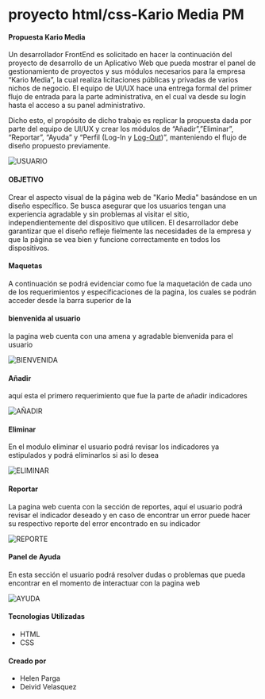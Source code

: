 # proyecto html/css-Kario Media PM

#### Propuesta Kario Media

Un desarrollador FrontEnd es solicitado en hacer la continuación del proyecto de desarrollo de un Aplicativo Web que pueda mostrar el panel de gestionamiento de proyectos y sus módulos necesarios para la empresa “Kario Media”, la cual realiza licitaciones públicas y privadas de varios nichos de negocio. El equipo de UI/UX hace una entrega formal del primer flujo de entrada para la parte administrativa, en el cual va desde su login hasta el acceso a su panel administrativo.

Dicho esto, el propósito de dicho trabajo es replicar la propuesta dada por parte del equipo de UI/UX y crear los módulos de “Añadir”,”Eliminar”, “Reportar”, “Ayuda” y “Perfil (Log-In y <a href="../" class="logout">Log-Out</a>)”, manteniendo el flujo de diseño propuesto previamente.



![USUARIO](https://github.com/Deivid2022/PROYECTO_VelasquezDeivid_PargaHelen/assets/156430545/b757594b-2dce-4449-815a-c15951964c4d)


#### OBJETIVO

Crear el aspecto visual de la página web de "Kario Media" basándose en un diseño específico. Se busca asegurar que los usuarios tengan una experiencia agradable y sin problemas al visitar el sitio, independientemente del dispositivo que utilicen. El desarrollador debe garantizar que el diseño refleje fielmente las necesidades de la empresa y que la página se vea bien y funcione correctamente en todos los dispositivos.

#### Maquetas

A continuación  se podrá evidenciar como fue la maquetación de cada uno de los requerimientos y especificaciones de la pagina, los cuales se podrán acceder desde la barra superior de la 

#### bienvenida al usuario

la pagina web cuenta con una amena y agradable  bienvenida  para el usuario


![BIENVENIDA](https://github.com/Deivid2022/PROYECTO_VelasquezDeivid_PargaHelen/assets/156430545/b07f420f-f81c-4570-b6bf-97e4c5f8c9a3)



#### Añadir

aquí esta el primero requerimiento que fue la parte de añadir indicadores 

![AÑADIR](https://github.com/Deivid2022/PROYECTO_VelasquezDeivid_PargaHelen/assets/156430545/45fee3f1-b096-4e8c-951e-312242ed63ae)


#### Eliminar

En el modulo eliminar el usuario podrá revisar los indicadores ya estipulados y podrá eliminarlos si asi lo desea

![ELIMINAR](https://github.com/Deivid2022/PROYECTO_VelasquezDeivid_PargaHelen/assets/156430545/0b6da4f0-4fa4-4033-af3b-1dff86d12b7f)


#### Reportar

La pagina web cuenta con la sección de reportes, aquí el usuario podrá revisar el indicador deseado y en caso de encontrar un error puede hacer su respectivo reporte del error encontrado en su indicador

![REPORTE](https://github.com/Deivid2022/PROYECTO_VelasquezDeivid_PargaHelen/assets/156430545/8f43a512-42e9-4459-89c0-0481302f62a6)


#### Panel de Ayuda

En esta sección el usuario podrá resolver dudas o  problemas que pueda encontrar en el momento de interactuar con la pagina web


![AYUDA](https://github.com/Deivid2022/PROYECTO_VelasquezDeivid_PargaHelen/assets/156430545/f433e318-c522-4707-8910-271a1475e939)










#### Tecnologias Utilizadas

- HTML
- CSS

#### Creado por

- Helen Parga
- Deivid Velasquez
